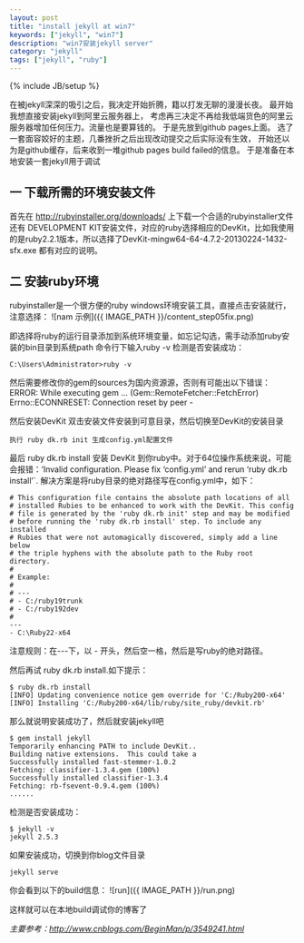 ```yaml
---
layout: post
title: "install jekyll at win7"
keywords: ["jekyll", "win7"]
description: "win7安装jekyll server"
category: "jekyll"
tags: ["jekyll", "ruby"]
---
```

{% include JB/setup %}

在被jekyll深深的吸引之后，我决定开始折腾，籍以打发无聊的漫漫长夜。
最开始我想直接安装jekyll到阿里云服务器上，
考虑再三决定不再给我低端货色的阿里云服务器增加任何压力。流量也是要算钱的。
于是先放到github pages上面。
选了一套面容姣好的主题，几番挫折之后出现改动提交之后实际没有生效，
开始还以为是github缓存，后来收到一堆github pages build failed的信息。
于是准备在本地安装一套jekyll用于调试

## 一 下载所需的环境安装文件
首先在 http://rubyinstaller.org/downloads/ 上下载一个合适的rubyinstaller文件
还有 DEVELOPMENT KIT安装文件，对应的ruby选择相应的DevKit，比如我使用的是ruby2.2.1版本，所以选择了DevKit-mingw64-64-4.7.2-20130224-1432-sfx.exe 
都有对应的说明。

## 二 安装ruby环境
rubyinstaller是一个很方便的ruby windows环境安装工具，直接点击安装就行，注意选择：
![nam 示例]({{ IMAGE_PATH }}/content_step05fix.png)

即选择将ruby的运行目录添加到系统环境变量，如忘记勾选，需手动添加ruby安装的bin目录到系统path
命令行下输入ruby -v 检测是否安装成功：

```
C:\Users\Administrator>ruby -v
```

然后需要修改你的gem的sources为国内资源源，否则有可能出以下错误：
ERROR: While executing gem ... (Gem::RemoteFetcher::FetchError) Errno::ECONNRESET: Connection reset by peer - 

然后安装DevKit 双击安装文件安装到可意目录，然后切换至DevKit的安装目录

```
执行 ruby dk.rb init 生成config.yml配置文件
```


最后 ruby dk.rb install 安装 DevKit 到你ruby中。对于64位操作系统来说，可能会报错：‘Invalid configuration. Please fix ‘config.yml’ and rerun ‘ruby dk.rb install’`. 解决方案是将ruby目录的绝对路径写在config.yml中，如下：


```
# This configuration file contains the absolute path locations of all
# installed Rubies to be enhanced to work with the DevKit. This config
# file is generated by the 'ruby dk.rb init' step and may be modified
# before running the 'ruby dk.rb install' step. To include any installed
# Rubies that were not automagically discovered, simply add a line below
# the triple hyphens with the absolute path to the Ruby root directory.
#
# Example:
#
# ---
# - C:/ruby19trunk
# - C:/ruby192dev
#
---
- C:\Ruby22-x64
```

注意规则：在---下，以 - 开头，然后空一格，然后是写ruby的绝对路径。

然后再试 ruby dk.rb install.如下提示：

```
$ ruby dk.rb install
[INFO] Updating convenience notice gem override for 'C:/Ruby200-x64'
[INFO] Installing 'C:/Ruby200-x64/lib/ruby/site_ruby/devkit.rb'
```
那么就说明安装成功了，然后就安装jekyll吧


```
$ gem install jekyll
Temporarily enhancing PATH to include DevKit..
Building native extensions.  This could take a
Successfully installed fast-stemmer-1.0.2
Fetching: classifier-1.3.4.gem (100%)
Successfully installed classifier-1.3.4
Fetching: rb-fsevent-0.9.4.gem (100%)
......
```

检测是否安装成功：

```
$ jekyll -v
jekyll 2.5.3
```

如果安装成功，切换到你blog文件目录

```
jekyll serve
```
你会看到以下的build信息：
![run]({{ IMAGE_PATH }}/run.png)

这样就可以在本地build调试你的博客了


*主要参考：<http://www.cnblogs.com/BeginMan/p/3549241.html>*


